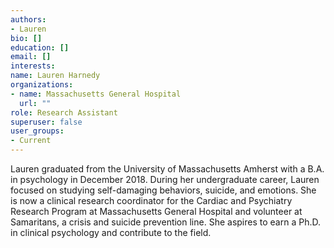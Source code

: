 ```yaml
---
authors:
- Lauren
bio: []
education: []
email: []
interests:
name: Lauren Harnedy
organizations:
- name: Massachusetts General Hospital
  url: ""
role: Research Assistant
superuser: false
user_groups:
- Current
---
```


Lauren graduated from the University of Massachusetts Amherst with a B.A. in psychology in December 2018. During her undergraduate career, Lauren focused on studying self-damaging behaviors, suicide, and emotions. She is now a clinical research coordinator for the Cardiac and Psychiatry Research Program at Massachusetts General Hospital and volunteer at Samaritans, a crisis and suicide prevention line. She aspires to earn a Ph.D. in clinical psychology and contribute to the field. 